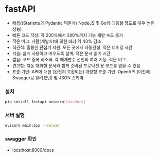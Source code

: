 # fastAPI
- 빠름((Starlette과 Pydantic 덕분에) NodeJS 및 Go와 대등할 정도로 매우 높은 성능)
- 빠른 코드 작성: 약 200%에서 300%까지 기능 개발 속도 증가
- 적은 버그: 사람(개발자)에 의한 에러 약 40% 감소
- 직관적: 훌륭한 편집기 지원. 모든 곳에서 자동완성. 적은 디버깅 시간.
- 쉬움: 쉽게 사용하고 배우도록 설계. 적은 문서 읽기 시간.
- 짧음: 코드 중복 최소화. 각 매개변수 선언의 여러 기능. 적은 버그.
- 견고함: 자동 대화형 문서와 함께 준비된 프로덕션 용 코드를 얻을 수 있음
- 표준 기반: API에 대한 (완전히 호환되는) 개방형 표준 기반: OpenAPI (이전에 Swagger로 알려졌던) 및 JSON 스키마

### 설치
```bash
pip install fastapi uvicorn[standard]
```

### 서버 실행
```bash
uvicorn main:app --reload
```

### swagger 확인
- localhost:8000/docs